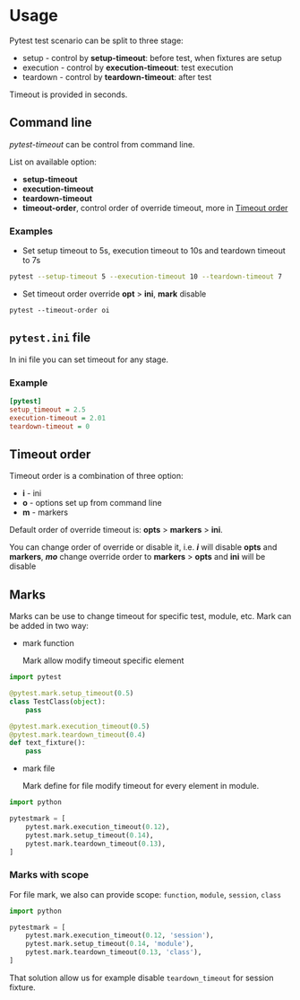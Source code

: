 # Usage

Pytest test scenario can be split to three stage:

- setup - control by **setup-timeout**: before test, when fixtures are setup
- execution - control by **execution-timeout**: test execution
- teardown - control by **teardown-timeout**: after test

Timeout is provided in seconds.

## Command line

*pytest-timeout* can be control from command line.

List on available option:

- **setup-timeout**
- **execution-timeout**
- **teardown-timeout**
- **timeout-order**, control order of override timeout, more in [Timeout order](#timeout-order)

### Examples

- Set setup timeout to 5s, execution timeout to 10s and teardown timeout to 7s
```bash
pytest --setup-timeout 5 --execution-timeout 10 --teardown-timeout 7
```

- Set timeout order override **opt** > **ini**, **mark** disable
```
pytest --timeout-order oi
```

## `pytest.ini` file

In ini file you can set timeout for any stage.

### Example

```ini
[pytest]
setup_timeout = 2.5
execution-timeout = 2.01
teardown-timeout = 0
```

## Timeout order

Timeout order is a combination of three option:

- **i** - ini
- **o** - options set up from command line
- **m** - markers

Default order of override timeout is: **opts** > **markers** > **ini**.

You can change order of override or disable it, i.e. **_i_** will disable **opts** and **markers**, **_mo_** change override order to **markers** > **opts** and **ini** will be disable

## Marks

Marks can be use to change timeout for specific test, module, etc.
Mark can be added in two way:

- mark function

    Mark allow modify timeout specific element
```python
import pytest

@pytest.mark.setup_timeout(0.5)
class TestClass(object):
    pass

@pytest.mark.execution_timeout(0.5)
@pytest.mark.teardown_timeout(0.4)
def text_fixture():
    pass
```

- mark file

    Mark define for file modify timeout for every element in module.
```python
import python

pytestmark = [
    pytest.mark.execution_timeout(0.12),
    pytest.mark.setup_timeout(0.14),
    pytest.mark.teardown_timeout(0.13),
]
```

### Marks with scope

For file mark, we also can provide scope: `function`, `module`, `session`, `class`

```python
import python

pytestmark = [
    pytest.mark.execution_timeout(0.12, 'session'),
    pytest.mark.setup_timeout(0.14, 'module'),
    pytest.mark.teardown_timeout(0.13, 'class'),
]
```
That solution allow us for example disable `teardown_timeout` for session fixture.
